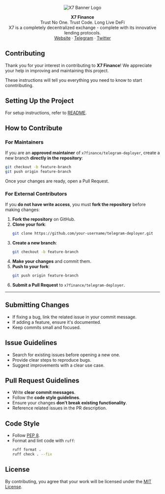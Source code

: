 <p align="center">
  <img src="https://assets.x7finance.org/images/svgs/x7.svg" alt="X7 Banner Logo" />
</p>

<div align="center"><strong>X7 Finance</strong></div>
<div align="center">Trust No One. Trust Code. Long Live DeFi</div>
<div align="center">X7 is a completely decentralized exchange - complete with its innovative lending protocols.</div>

<div align="center">
  <a href="https://www.x7finance.org/">Website</a> · 
  <a href="https://t.me/X7portal">Telegram</a> · 
  <a href="https://twitter.com/X7_Finance">Twitter</a>
</div>

## Contributing

Thank you for your interest in contributing to **X7 Finance**! We appreciate your help in improving and maintaining this project.

These instructions will tell you everything you need to know to start conntributing.

## Setting Up the Project

For setup instructions, refer to [README](README.md).

## How to Contribute

### **For Maintainers**
If you are an **approved maintainer** of `x7finance/telegram-deployer`, create a new branch **directly in the repository**:

```sh
git checkout -b feature-branch
git push origin feature-branch
```

Once your changes are ready, open a Pull Request.

### **For External Contributors**
If you **do not have write access**, you must **fork the repository** before making changes:

1. **Fork the repository** on GitHub.
2. **Clone your fork**:
   ```sh
   git clone https://github.com/your-username/telegram-deployer.git
   ```
3. **Create a new branch**:
   ```sh
   git checkout -b feature-branch
   ```
4. **Make your changes** and commit them.
5. **Push to your fork**:
   ```sh
   git push origin feature-branch
   ```
6. **Submit a Pull Request** to `x7finance/telegram-deployer`.

---

## Submitting Changes

- If fixing a bug, link the related issue in your commit message.
- If adding a feature, ensure it's documented.
- Keep commits small and focused.

## Issue Guidelines

- Search for existing issues before opening a new one.
- Provide clear steps to reproduce bugs.
- Suggest improvements with a clear use case.

## Pull Request Guidelines

- Write **clear commit messages**.
- Follow the **code style guidelines**.
- Ensure your changes **don’t break existing functionality**.
- Reference related issues in the PR description.

## Code Style

- Follow [PEP 8](https://peps.python.org/pep-0008/).
- Format and lint code with `ruff`:
  ```sh
  ruff format .
  ruff check . --fix
  ```

## License

By contributing, you agree that your work will be licensed under the [MIT License](LICENSE).